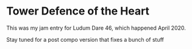 # Tower Defence of the Heart

This was my jam entry for Ludum Dare 46, which happened April 2020.

Stay tuned for a post compo version that fixes a bunch of stuff
